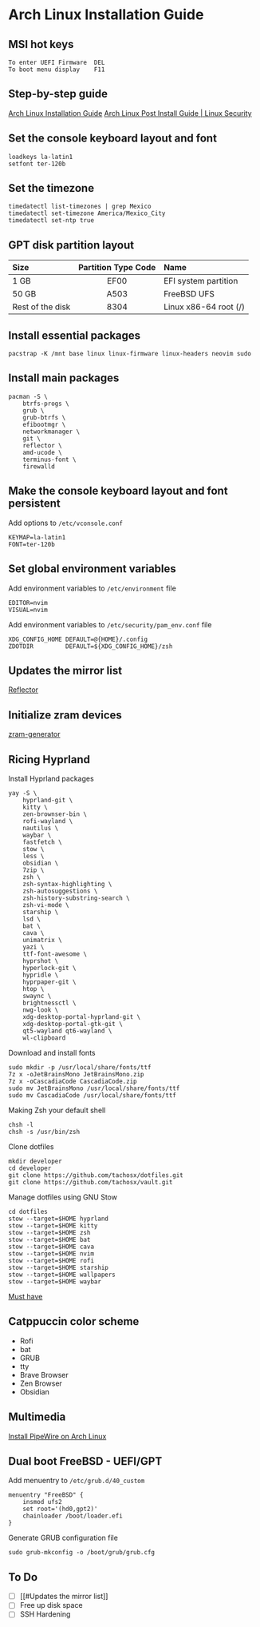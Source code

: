# Arch Linux Installation Guide

## MSI hot keys

```shell
To enter UEFI Firmware	DEL
To boot menu display	F11
```

## Step-by-step guide

[Arch Linux Installation Guide](https://github.com/radleylewis/arch_installation_guide)
[Arch Linux Post Install Guide | Linux Security](https://www.youtube.com/watch?v=8Oz4CIB4YjU)

## Set the console keyboard layout and font

```shell
loadkeys la-latin1
setfont ter-120b
```

## Set the timezone

```shell
timedatectl list-timezones | grep Mexico
timedatectl set-timezone America/Mexico_City
timedatectl set-ntp true
```

## GPT disk partition layout

| Size             | Partition Type Code | Name                  |
| :--------------- | :-----------------: | :-------------------- |
| 1 GB             |        EF00         | EFI system partition  |
| 50 GB            |        A503         | FreeBSD UFS           |
| Rest of the disk |        8304         | Linux x86-64 root (/) |

## Install essential packages

```shell
pacstrap -K /mnt base linux linux-firmware linux-headers neovim sudo
```

## Install main packages

```shell
pacman -S \
	btrfs-progs \
	grub \
	grub-btrfs \
	efibootmgr \
	networkmanager \
	git \
	reflector \
	amd-ucode \
	terminus-font \
	firewalld
```

## Make the console keyboard layout and font persistent

Add options to `/etc/vconsole.conf`

```shell
KEYMAP=la-latin1
FONT=ter-120b
```

## Set global environment variables

Add environment variables to `/etc/environment` file

```shell
EDITOR=nvim
VISUAL=nvim
```

Add environment variables to `/etc/security/pam_env.conf` file

```shell
XDG_CONFIG_HOME DEFAULT=@{HOME}/.config
ZDOTDIR         DEFAULT=${XDG_CONFIG_HOME}/zsh
```

## Updates the mirror list
[Reflector](https://wiki.archlinux.org/title/Reflector)

## Initialize zram devices
[zram-generator](https://wiki.archlinux.org/title/Zram)

## Ricing Hyprland

Install Hyprland packages

```shell
yay -S \
	hyprland-git \
	kitty \
	zen-brownser-bin \
	rofi-wayland \
	nautilus \
	waybar \
	fastfetch \
	stow \
	less \
	obsidian \
	7zip \
	zsh \
	zsh-syntax-highlighting \
	zsh-autosuggestions \
	zsh-history-substring-search \
	zsh-vi-mode \
	starship \
	lsd \
	bat \
	cava \
	unimatrix \
	yazi \
	ttf-font-awesome \
	hyprshot \
	hyperlock-git \
	hypridle \
	hyprpaper-git \
	htop \
	swaync \
	brightnessctl \
	nwg-look \
	xdg-desktop-portal-hyprland-git \
	xdg-desktop-portal-gtk-git \
	qt5-wayland qt6-wayland \
	wl-clipboard
```

Download and install fonts

```shell
sudo mkdir -p /usr/local/share/fonts/ttf
7z x -oJetBrainsMono JetBrainsMono.zip
7z x -oCascadiaCode CascadiaCode.zip
sudo mv JetBrainsMono /usr/local/share/fonts/ttf
sudo mv CascadiaCode /usr/local/share/fonts/ttf
```

Making Zsh your default shell

```shell
chsh -l
chsh -s /usr/bin/zsh
```

Clone dotfiles

```shell
mkdir developer
cd developer
git clone https://github.com/tachosx/dotfiles.git
git clone https://github.com/tachosx/vault.git
```

Manage dotfiles using GNU Stow

```shell
cd dotfiles
stow --target=$HOME hyprland
stow --target=$HOME kitty
stow --target=$HOME zsh
stow --target=$HOME bat
stow --target=$HOME cava
stow --target=$HOME nvim
stow --target=$HOME rofi
stow --target=$HOME starship
stow --target=$HOME wallpapers
stow --target=$HOME waybar
```

[Must have](https://wiki.hyprland.org/Useful-Utilities/Must-have/)

## Catppuccin color scheme

- Rofi
- bat
- GRUB
- tty
- Brave Browser
- Zen Browser
- Obsidian

## Multimedia

[Install PipeWire on Arch Linux](https://linuxgenie.net/install-pipewire-on-arch-linux/)

## Dual boot FreeBSD - UEFI/GPT

Add menuentry to  `/etc/grub.d/40_custom`

```shell
menuentry "FreeBSD" {
	insmod ufs2
	set root='(hd0,gpt2)'
	chainloader /boot/loader.efi
}
```

Generate GRUB configuration file

```shell
sudo grub-mkconfig -o /boot/grub/grub.cfg
```

## To Do
- [ ] [[#Updates the mirror list]]
- [ ] Free up disk space
- [ ] SSH Hardening